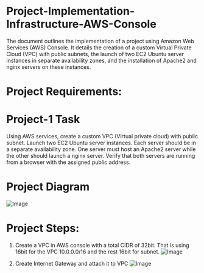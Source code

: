 # Project-Implementation-Infrastructure-AWS-Console
The document outlines the implementation of a project using Amazon Web Services (AWS) Console. It details the creation of a custom Virtual Private Cloud (VPC) with public subnets, the launch of two EC2 Ubuntu server instances in separate availability zones, and the installation of Apache2 and nginx servers on these instances. 
# Project Requirements:

# Project-1 Task
Using AWS services, create a custom VPC (Virtual private cloud) with public subnet. Launch two EC2 Ubuntu server instances. Each server should be in a separate availability zone. One server must host an Apache2 server while the other should launch a nginx server. Verify that both servers are running from a browser with the assigned public address. 

# Project Diagram
![Image](https://github.com/user-attachments/assets/c269acd9-99bb-438c-a1bf-f15f7a32dd9e)

# Project Steps:
1. Create a VPC in AWS console with a total CIDR of 32bit. That is using 16bit for the VPC 10.0.0.0/16 and the rest 16bit for subnet. 
![Image](https://github.com/user-attachments/assets/48563ed2-50e0-4114-87ca-4394774164fa)

2. Create Internet Gateway and attach it to VPC
![Image](https://github.com/user-attachments/assets/0843c662-bd65-4244-ac7d-db105a633a4e)


